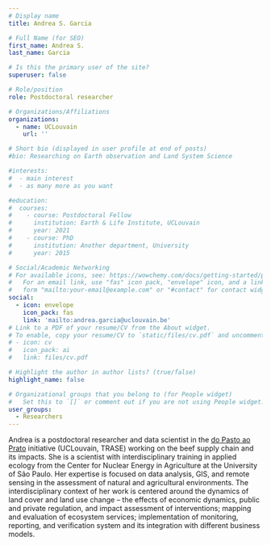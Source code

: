 ```yaml
---
# Display name
title: Andrea S. Garcia

# Full Name (for SEO)
first_name: Andrea S.
last_name: Garcia

# Is this the primary user of the site?
superuser: false

# Role/position
role: Postdoctoral researcher

# Organizations/Affiliations
organizations:
  - name: UCLouvain
    url: ''

# Short bio (displayed in user profile at end of posts)
#bio: Researching on Earth observation and Land System Science

#interests:
#  - main interest
#  - as many more as you want

#education:
#  courses:
#    - course: Postdoctoral Fellow 
#      institution: Earth & Life Institute, UCLouvain
#      year: 2021
#    - course: PhD 
#      institution: Another department, University
#      year: 2015

# Social/Academic Networking
# For available icons, see: https://wowchemy.com/docs/getting-started/page-builder/#icons
#   For an email link, use "fas" icon pack, "envelope" icon, and a link in the
#   form "mailto:your-email@example.com" or "#contact" for contact widget.
social:
  - icon: envelope
    icon_pack: fas
    link: 'mailto:andrea.garcia@uclouvain.be'
# Link to a PDF of your resume/CV from the About widget.
# To enable, copy your resume/CV to `static/files/cv.pdf` and uncomment the lines below.
# - icon: cv
#   icon_pack: ai
#   link: files/cv.pdf

# Highlight the author in author lists? (true/false)
highlight_name: false

# Organizational groups that you belong to (for People widget)
#   Set this to `[]` or comment out if you are not using People widget.
user_groups:
  - Researchers
---
```


Andrea is a postdoctoral researcher and data scientist in the [do Pasto ao Prato](https://www.dopastoaoprato.com.br/) initiative (UCLouvain, TRASE) working on the beef supply chain and its impacts. She is a scientist with interdisciplinary training in applied ecology from the Center for Nuclear Energy in Agriculture at the University of São Paulo. Her expertise is focused on data analysis, GIS, and remote sensing in the assessment of natural and agricultural environments. The interdisciplinary context of her work is centered around the dynamics of land cover and land use change – the effects of economic dynamics, public and private regulation, and impact assessment of interventions; mapping and evaluation of ecosystem services; implementation of monitoring, reporting, and verification system and its integration with different business models.